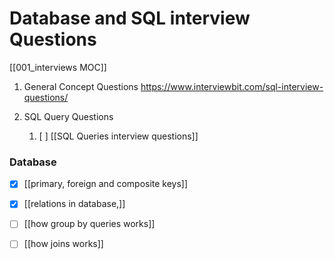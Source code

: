 # Database and SQL interview Questions
[[001_interviews MOC]]

1. General Concept Questions
https://www.interviewbit.com/sql-interview-questions/


2. SQL Query Questions
	1. [ ] [[SQL Queries interview questions]]


### Database

- [x] [[primary, foreign and composite keys]]
- [x] [[relations in database,]]
- [ ] [[how group by queries works]]
- [ ] [[how joins works]]


